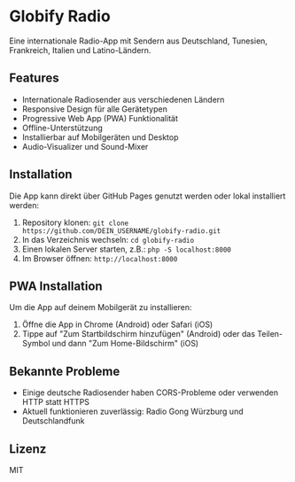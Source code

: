 # Globify Radio

Eine internationale Radio-App mit Sendern aus Deutschland, Tunesien, Frankreich, Italien und Latino-Ländern.

## Features

- Internationale Radiosender aus verschiedenen Ländern
- Responsive Design für alle Gerätetypen
- Progressive Web App (PWA) Funktionalität
- Offline-Unterstützung
- Installierbar auf Mobilgeräten und Desktop
- Audio-Visualizer und Sound-Mixer

## Installation

Die App kann direkt über GitHub Pages genutzt werden oder lokal installiert werden:

1. Repository klonen: `git clone https://github.com/DEIN_USERNAME/globify-radio.git`
2. In das Verzeichnis wechseln: `cd globify-radio`
3. Einen lokalen Server starten, z.B.: `php -S localhost:8000`
4. Im Browser öffnen: `http://localhost:8000`

## PWA Installation

Um die App auf deinem Mobilgerät zu installieren:

1. Öffne die App in Chrome (Android) oder Safari (iOS)
2. Tippe auf "Zum Startbildschirm hinzufügen" (Android) oder das Teilen-Symbol und dann "Zum Home-Bildschirm" (iOS)

## Bekannte Probleme

- Einige deutsche Radiosender haben CORS-Probleme oder verwenden HTTP statt HTTPS
- Aktuell funktionieren zuverlässig: Radio Gong Würzburg und Deutschlandfunk

## Lizenz

MIT
